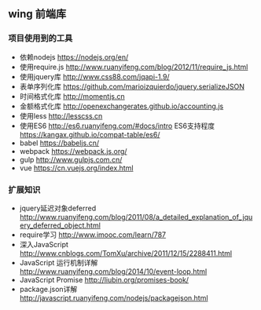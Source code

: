 ## wing 前端库

### 项目使用到的工具

- 依赖nodejs https://nodejs.org/en/ 
- 使用require.js http://www.ruanyifeng.com/blog/2012/11/require_js.html
- 使用jquery库 http://www.css88.com/jqapi-1.9/
- 表单序列化库 https://github.com/marioizquierdo/jquery.serializeJSON   
- 时间格式化库 http://momentjs.cn
- 金额格式化库 http://openexchangerates.github.io/accounting.js
- 使用less http://lesscss.cn
- 使用ES6 http://es6.ruanyifeng.com/#docs/intro   ES6支持程度 https://kangax.github.io/compat-table/es6/
- babel https://babeljs.cn/
- webpack https://webpack.js.org/
- gulp http://www.gulpjs.com.cn/
- vue https://cn.vuejs.org/index.html

### 扩展知识

- jquery延迟对象deferred http://www.ruanyifeng.com/blog/2011/08/a_detailed_explanation_of_jquery_deferred_object.html
- require学习 http://www.imooc.com/learn/787
- 深入JavaScript http://www.cnblogs.com/TomXu/archive/2011/12/15/2288411.html
- JavaScript 运行机制详解 http://www.ruanyifeng.com/blog/2014/10/event-loop.html
- JavaScript Promise http://liubin.org/promises-book/
- package.json详解 http://javascript.ruanyifeng.com/nodejs/packagejson.html